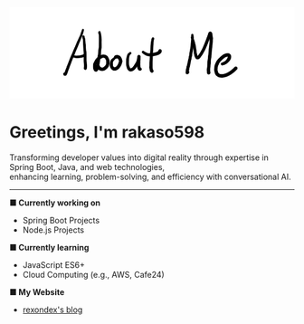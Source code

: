 ![AboutMe](images/AboutMe.png)  

# Greetings, I'm rakaso598

Transforming developer values into digital reality through expertise in Spring Boot, Java, and web technologies,  
enhancing learning, problem-solving, and efficiency with conversational AI.  

---  

**■ Currently working on**  
- Spring Boot Projects  
- Node.js Projects  

**■ Currently learning**  
- JavaScript ES6+  
- Cloud Computing (e.g., AWS, Cafe24)  

**■ My Website**  
- [rexondex's blog](https://rexondex.tistory.com)  
